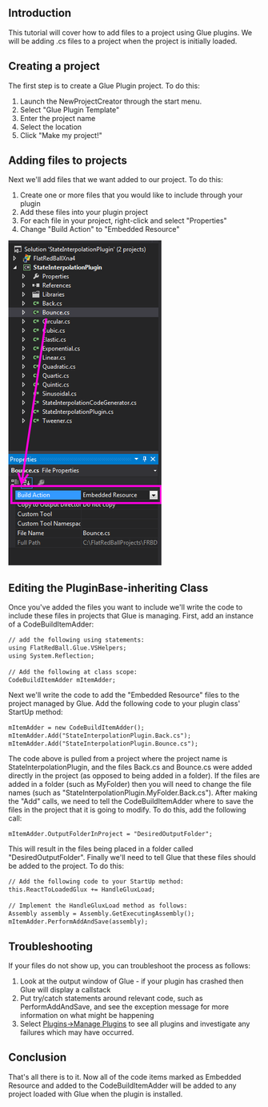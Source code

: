 ## Introduction

This tutorial will cover how to add files to a project using Glue plugins. We will be adding .cs files to a project when the project is initially loaded.

## Creating a project

The first step is to create a Glue Plugin project. To do this:

1.  Launch the NewProjectCreator through the start menu.
2.  Select "Glue Plugin Template"
3.  Enter the project name
4.  Select the location
5.  Click "Make my project!"

## Adding files to projects

Next we'll add files that we want added to our project. To do this:

1.  Create one or more files that you would like to include through your plugin
2.  Add these files into your plugin project
3.  For each file in your project, right-click and select "Properties"
4.  Change "Build Action" to "Embedded Resource"

![BuildActionEmbeddedResource.png](/media/migrated_media-BuildActionEmbeddedResource.png)

## Editing the PluginBase-inheriting Class

Once you've added the files you want to include we'll write the code to include these files in projects that Glue is managing. First, add an instance of a CodeBuildItemAdder:

    // add the following using statements:
    using FlatRedBall.Glue.VSHelpers;
    using System.Reflection;

    // Add the following at class scope:
    CodeBuildItemAdder mItemAdder;

Next we'll write the code to add the "Embedded Resource" files to the project managed by Glue. Add the following code to your plugin class' StartUp method:

    mItemAdder = new CodeBuildItemAdder();
    mItemAdder.Add("StateInterpolationPlugin.Back.cs");
    mItemAdder.Add("StateInterpolationPlugin.Bounce.cs");

The code above is pulled from a project where the project name is StateInterpolationPlugin, and the files Back.cs and Bounce.cs were added directly in the project (as opposed to being added in a folder). If the files are added in a folder (such as MyFolder) then you will need to change the file names (such as "StateInterpolationPlugin.MyFolder.Back.cs"). After making the "Add" calls, we need to tell the CodeBuildItemAdder where to save the files in the project that it is going to modify. To do this, add the following call:

    mItemAdder.OutputFolderInProject = "DesiredOutputFolder";

This will result in the files being placed in a folder called "DesiredOutputFolder". Finally we'll need to tell Glue that these files should be added to the project. To do this:

    // Add the following code to your StartUp method:
    this.ReactToLoadedGlux += HandleGluxLoad;

    // Implement the HandleGluxLoad method as follows:
    Assembly assembly = Assembly.GetExecutingAssembly();
    mItemAdder.PerformAddAndSave(assembly);

## Troubleshooting

If your files do not show up, you can troubleshoot the process as follows:

1.  Look at the output window of Glue - if your plugin has crashed then Glue will display a callstack
2.  Put try/catch statements around relevant code, such as PerformAddAndSave, and see the exception message for more information on what might be happening
3.  Select [Plugins-\>Manage Plugins](/frb/docs/index.php?title=Glue:Reference:Menu:Plugins:Manage_Plugin.md "Glue:Reference:Menu:Plugins:Manage Plugin") to see all plugins and investigate any failures which may have occurred.

## Conclusion

That's all there is to it. Now all of the code items marked as Embedded Resource and added to the CodeBuildItemAdder will be added to any project loaded with Glue when the plugin is installed.

